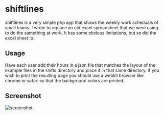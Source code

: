 # shiftlines
shiftlines is a very simple php app that shows the weekly work scheduals of small teams. I wrote to replace an old excel spreadsheet that we were using to do the samething at work. It has some obvious limitations, but so did the excel sheet :p. 

## Usage
Have each user add their hours in a json file that matches the layout of the example files in the shifts directory and place it in that same directory. If you wish to print the resulting page you should use a webkit browser like chrome or safari so that the background colors are printed.

## Screenshot
![screenshot](https://cloud.githubusercontent.com/assets/7967677/7398719/027af68a-ee6e-11e4-8ed3-a1f772910e14.png)
